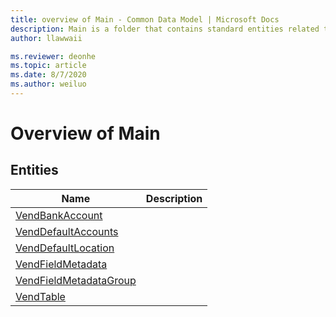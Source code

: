 ```yaml
---
title: overview of Main - Common Data Model | Microsoft Docs
description: Main is a folder that contains standard entities related to the Common Data Model.
author: llawwaii

ms.reviewer: deonhe
ms.topic: article
ms.date: 8/7/2020
ms.author: weiluo
---
```


# Overview of Main


## Entities

|Name|Description|
|---|---|
|[VendBankAccount](VendBankAccount.md)||
|[VendDefaultAccounts](VendDefaultAccounts.md)||
|[VendDefaultLocation](VendDefaultLocation.md)||
|[VendFieldMetadata](VendFieldMetadata.md)||
|[VendFieldMetadataGroup](VendFieldMetadataGroup.md)||
|[VendTable](VendTable.md)||
